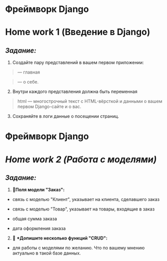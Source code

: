 # <b>Фреймворк Django
# Home work 1</b> (Введение в Django)

## <i>Задание:</i>

1. Создайте пару представлений в вашем первом приложении:
> — главная

> — о себе.

2. Внутри каждого представления должна быть переменная 
> html — многострочный текст с HTML-вёрсткой и данными о вашем первом Django-сайте и о вас.

3. Сохраняйте в логи данные о посещении страниц.

# <b>Фреймворк Django
# <i>Home work 2</b> (Работа с моделями)</i>

## <i>Задание:</i>

1. 📌<b>Поля модели "Заказ":</b>

- связь с моделью "Клиент", указывает на клиента,
сделавшего заказ

- связь с моделью "Товар", указывает на товары,
входящие в заказ

- общая сумма заказа

- дата оформления заказа
2. 📌 <b>*Допишите несколько функций "CRUD":</b> 
- для работы с моделями по желанию. Что по вашему мнению актуально в такой базе данных.